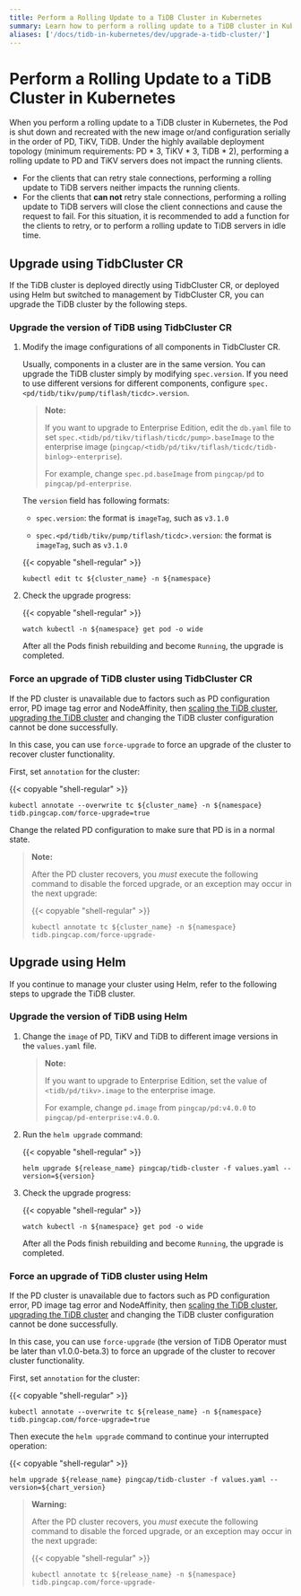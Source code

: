 ```yaml
---
title: Perform a Rolling Update to a TiDB Cluster in Kubernetes
summary: Learn how to perform a rolling update to a TiDB cluster in Kubernetes.
aliases: ['/docs/tidb-in-kubernetes/dev/upgrade-a-tidb-cluster/']
---
```


# Perform a Rolling Update to a TiDB Cluster in Kubernetes

When you perform a rolling update to a TiDB cluster in Kubernetes, the Pod is shut down and recreated with the new image or/and configuration serially in the order of PD, TiKV, TiDB. Under the highly available deployment topology (minimum requirements: PD \* 3, TiKV \* 3, TiDB \* 2), performing a rolling update to PD and TiKV servers does not impact the running clients.

+ For the clients that can retry stale connections, performing a rolling update to TiDB servers neither impacts the running clients.
+ For the clients that **can not** retry stale connections, performing a rolling update to TiDB servers will close the client connections and cause the request to fail. For this situation, it is recommended to add a function for the clients to retry, or to perform a rolling update to TiDB servers in idle time.

## Upgrade using TidbCluster CR

If the TiDB cluster is deployed directly using TidbCluster CR, or deployed using Helm but switched to management by TidbCluster CR, you can upgrade the TiDB cluster by the following steps.

### Upgrade the version of TiDB using TidbCluster CR

1. Modify the image configurations of all components in TidbCluster CR.

    Usually, components in a cluster are in the same version. You can upgrade the TiDB cluster simply by modifying `spec.version`. If you need to use different versions for different components, configure `spec.<pd/tidb/tikv/pump/tiflash/ticdc>.version`.

    > **Note:**
    >
    > If you want to upgrade to Enterprise Edition, edit the `db.yaml` file to set `spec.<tidb/pd/tikv/tiflash/ticdc/pump>.baseImage` to the enterprise image (`pingcap/<tidb/pd/tikv/tiflash/ticdc/tidb-binlog>-enterprise`).
    >
    > For example, change `spec.pd.baseImage` from `pingcap/pd` to `pingcap/pd-enterprise`.

    The `version` field has following formats:

    - `spec.version`: the format is `imageTag`, such as `v3.1.0`

    - `spec.<pd/tidb/tikv/pump/tiflash/ticdc>.version`: the format is `imageTag`, such as `v3.1.0`

    {{< copyable "shell-regular" >}}

    ```shell
    kubectl edit tc ${cluster_name} -n ${namespace}
    ```

2. Check the upgrade progress:

    {{< copyable "shell-regular" >}}

    ```shell
    watch kubectl -n ${namespace} get pod -o wide
    ```

    After all the Pods finish rebuilding and become `Running`, the upgrade is completed.

### Force an upgrade of TiDB cluster using TidbCluster CR

If the PD cluster is unavailable due to factors such as PD configuration error, PD image tag error and NodeAffinity, then [scaling the TiDB cluster](scale-a-tidb-cluster.md), [upgrading the TiDB cluster](#upgrade-the-version-of-tidb-using-tidbcluster-cr) and changing the TiDB cluster configuration cannot be done successfully.

In this case, you can use `force-upgrade` to force an upgrade of the cluster to recover cluster functionality.

First, set `annotation` for the cluster:

{{< copyable "shell-regular" >}}

```shell
kubectl annotate --overwrite tc ${cluster_name} -n ${namespace} tidb.pingcap.com/force-upgrade=true
```

Change the related PD configuration to make sure that PD is in a normal state.

> **Note:**
>
> After the PD cluster recovers, you *must* execute the following command to disable the forced upgrade, or an exception may occur in the next upgrade:
>
> {{< copyable "shell-regular" >}}
>
> ```shell
> kubectl annotate tc ${cluster_name} -n ${namespace} tidb.pingcap.com/force-upgrade-
> ```

## Upgrade using Helm

If you continue to manage your cluster using Helm, refer to the following steps to upgrade the TiDB cluster.

### Upgrade the version of TiDB using Helm

1. Change the `image` of PD, TiKV and TiDB to different image versions in the `values.yaml` file.

    > **Note:**
    >
    > If you want to upgrade to Enterprise Edition, set the value of `<tidb/pd/tikv>.image` to the enterprise image.
    >
    > For example, change `pd.image` from `pingcap/pd:v4.0.0` to `pingcap/pd-enterprise:v4.0.0`.

2. Run the `helm upgrade` command:

    {{< copyable "shell-regular" >}}

    ```shell
    helm upgrade ${release_name} pingcap/tidb-cluster -f values.yaml --version=${version}
    ```

3. Check the upgrade progress:

    {{< copyable "shell-regular" >}}

    ```shell
    watch kubectl -n ${namespace} get pod -o wide
    ```

    After all the Pods finish rebuilding and become `Running`, the upgrade is completed.

### Force an upgrade of TiDB cluster using Helm

If the PD cluster is unavailable due to factors such as PD configuration error, PD image tag error and NodeAffinity, then [scaling the TiDB cluster](scale-a-tidb-cluster.md), [upgrading the TiDB cluster](#upgrade-the-version-of-tidb-using-helm) and changing the TiDB cluster configuration cannot be done successfully.

In this case, you can use `force-upgrade` (the version of TiDB Operator must be later than v1.0.0-beta.3) to force an upgrade of the cluster to recover cluster functionality.

First, set `annotation` for the cluster:

{{< copyable "shell-regular" >}}

```shell
kubectl annotate --overwrite tc ${release_name} -n ${namespace} tidb.pingcap.com/force-upgrade=true
```

Then execute the `helm upgrade` command to continue your interrupted operation:

{{< copyable "shell-regular" >}}

```shell
helm upgrade ${release_name} pingcap/tidb-cluster -f values.yaml --version=${chart_version}
```

> **Warning:**
>
> After the PD cluster recovers, you *must* execute the following command to disable the forced upgrade, or an exception may occur in the next upgrade:
>
> {{< copyable "shell-regular" >}}
>
> ```shell
> kubectl annotate tc ${release_name} -n ${namespace} tidb.pingcap.com/force-upgrade-
> ```
